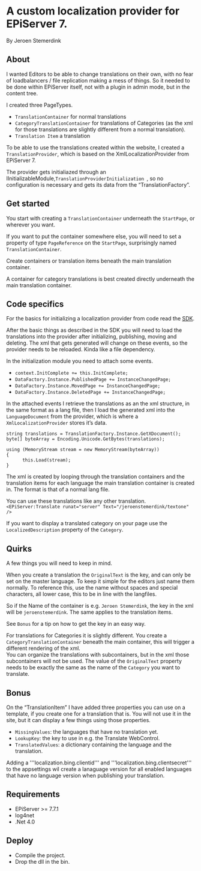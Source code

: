 ﻿# A custom localization provider for EPiServer 7. 

By Jeroen Stemerdink

## About

I wanted Editors to be able to change translations on their own, with no fear of loadbalancers / file replication making a mess of things. So it needed to be done within EPiServer itself, not with a plugin in admin mode, but in the content tree.

I created three PageTypes. 

* ```TranslationContainer``` for normal translations
* ```CategoryTranslationContainer``` for translations of Categories (as the xml for those translations are slightly different from a normal translation).
* ```Translation Item``` a translation

To be able to use the translations created within the website, I created a ```TranslationProvider```, which is based on the XmlLocalizationProvider from EPiServer 7.

The provider gets initialiazed through an IInitializableModule,```TranslationProviderInitialization ```, so no configuration is necessary and gets its data from the “TranslationFactory”.

## Get started

You start with creating a ```TranslationContainer``` underneath the ```StartPage```, or wherever you want. 

If you want to put the container somewhere else, you will need to set a property of type ```PageReference``` on the ```StartPage```, surprisingly named ```TranslationContainer```.

Create containers or translation items beneath the main translation container. 

A container for category translations is best created directly underneath the main translation container.

## Code specifics

For the basics for initializing a localization provider from code read the [SDK](http://sdkbeta.episerver.com/SDK-html-Container/?path=/SdkDocuments/EPiServerFramework/7/Knowledge%20Base/Developer%20Guide/Localization/CustomLocalizationProvider.htm&vppRoot=/SdkDocuments//EPiServerFramework/7/Knowledge%20Base/Developer%20Guide/).

After the basic things as described in the SDK you will need to load the translations into the provider after initializing, publishing, moving and deleting. The xml that gets generated will change on these events, so the provider needs to be reloaded. Kinda like a file dependency.

In  the initialization module you need to attach some events.

* ```context.InitComplete += this.InitComplete;```
* ```DataFactory.Instance.PublishedPage += InstanceChangedPage;```
* ```DataFactory.Instance.MovedPage += InstanceChangedPage;```
* ```DataFactory.Instance.DeletedPage += InstanceChangedPage;```

In the attached events I retrieve the translations as an the xml structure, in the same format as a lang file, then I load the generated xml into the ```LanguageDocument``` from the provider, which is  where a ```XmlLocalizationProvider``` stores  it’s data.

```
string translations = TranslationFactory.Instance.GetXDocument();
byte[] byteArray = Encoding.Unicode.GetBytes(translations);
 
using (MemoryStream stream = new MemoryStream(byteArray))
{
      this.Load(stream);
}
```

The xml is created by looping through the translation containers and the translation items for each language the main translation container is created in. The format is that of a normal lang file.

You can use these translations like any other translation. ```<EPiServer:Translate runat="server" Text="/jeroenstemerdink/textone" />```

If you want to display a translated category on your page use the ```LocalizedDescription``` property of the ```Category```.

## Quirks

A few things you will need to keep in mind.

When you create a translation the ```OriginalText``` is the key, and can only be set on the master language. To keep it simple for the editors just name them normally. 
To reference this, use the name without spaces and special characters, all lower case, this to be in line with the langfiles.

So if the Name of the container is e.g. ```Jeroen Stemerdink```, the key in the xml will be ```jeroenstemerdink```. The same applies to the translation items.

See ```Bonus``` for a tip on how to get the key in an easy way.

For translations for Categories it is slightly different. You create a ```CategoryTranslationContainer``` beneath the main container, this will trigger a different rendering of the xml.  
You can organize the translations with subcontainers, but in the xml those subcontainers will not be used. 
The value of the ```OriginalText``` property needs to be exactly the same as the name of the ```Category``` you want to translate.

## Bonus

On the “TranslationItem” I have added three properties you can use on a template, if you create one for a translation that is. You will not use it in the site, but it can display a few things using those properties.
* ```MissingValues```:  the languages that have no translation yet.
* ```LookupKey```: the key to use in e.g. the Translate WebControl.
* ```TranslatedValues```:  a dictionary containing the language and the translation.

Adding a '''localization.bing.clientid''' and '''localization.bing.clientsecret''' to the appsettings wil create a lanaguage version for all enabled languages that have no language version when publishing your translation.


## Requirements

* EPiServer >= 7.7.1
* log4net
* .Net 4.0

## Deploy

* Compile the project. 
* Drop the dll in the bin.
